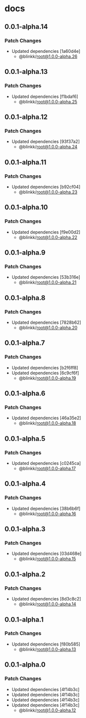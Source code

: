 # docs

## 0.0.1-alpha.14

### Patch Changes

- Updated dependencies [1a60d4e]
  - @blinkk/root@1.0.0-alpha.26

## 0.0.1-alpha.13

### Patch Changes

- Updated dependencies [f1bdaf6]
  - @blinkk/root@1.0.0-alpha.25

## 0.0.1-alpha.12

### Patch Changes

- Updated dependencies [93f37a2]
  - @blinkk/root@1.0.0-alpha.24

## 0.0.1-alpha.11

### Patch Changes

- Updated dependencies [b92cf04]
  - @blinkk/root@1.0.0-alpha.23

## 0.0.1-alpha.10

### Patch Changes

- Updated dependencies [f9e00d2]
  - @blinkk/root@1.0.0-alpha.22

## 0.0.1-alpha.9

### Patch Changes

- Updated dependencies [53b316e]
  - @blinkk/root@1.0.0-alpha.21

## 0.0.1-alpha.8

### Patch Changes

- Updated dependencies [7828b62]
  - @blinkk/root@1.0.0-alpha.20

## 0.0.1-alpha.7

### Patch Changes

- Updated dependencies [b2f6ff8]
- Updated dependencies [6c9cf6f]
  - @blinkk/root@1.0.0-alpha.19

## 0.0.1-alpha.6

### Patch Changes

- Updated dependencies [46a35e2]
  - @blinkk/root@1.0.0-alpha.18

## 0.0.1-alpha.5

### Patch Changes

- Updated dependencies [c0245ca]
  - @blinkk/root@1.0.0-alpha.17

## 0.0.1-alpha.4

### Patch Changes

- Updated dependencies [38b6b6f]
  - @blinkk/root@1.0.0-alpha.16

## 0.0.1-alpha.3

### Patch Changes

- Updated dependencies [03d468e]
  - @blinkk/root@1.0.0-alpha.15

## 0.0.1-alpha.2

### Patch Changes

- Updated dependencies [8d3c8c2]
  - @blinkk/root@1.0.0-alpha.14

## 0.0.1-alpha.1

### Patch Changes

- Updated dependencies [f80b585]
  - @blinkk/root@1.0.0-alpha.13

## 0.0.1-alpha.0

### Patch Changes

- Updated dependencies [4f14b3c]
- Updated dependencies [4f14b3c]
- Updated dependencies [4f14b3c]
- Updated dependencies [4f14b3c]
  - @blinkk/root@1.0.0-alpha.12
